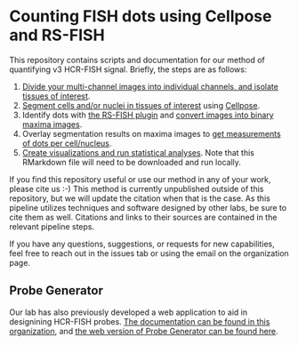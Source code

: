 # Counting FISH dots using Cellpose and RS-FISH

This repository contains scripts and documentation for our method of quantifying v3 HCR-FISH signal.
Briefly, the steps are as follows:

  1. [Divide your multi-channel images into individual channels, and isolate tissues of interest](./Tissue_Isolation.md).
  2. [Segment cells and/or nuclei in tissues of interest](./Cellpose_Segmentation.md) using [Cellpose](https://github.com/MouseLand/cellpose).
  3. Identify dots with [the RS-FISH plugin](https://github.com/PreibischLab/RS-FISH) and [convert images into binary maxima images](./RS_FISH_Analysis.md).
  4. Overlay segmentation results on maxima images to [get measurements of dots per cell/nucleus](./ROI_Converters.md).
  5. [Create visualizations and run statistical analyses](./Data_Concatenation_Walkthrough.Rmd). Note that this RMarkdown file will need to be downloaded and run locally.
  
If you find this repository useful or use our method in any of your work, please cite us :-) This method is currently unpublished outside of this repository, but we will update the citation when that is the case. As this pipeline utilizes techniques and software designed by other labs, be sure to cite them as well. Citations and links to their sources are contained in the relevant pipeline steps. 

If you have any questions, suggestions, or requests for new capabilities, feel free to reach out in the issues tab or using the email on the organization page. 

## Probe Generator
Our lab has also previously developed a web application to aid in designining HCR-FISH probes. [The documentation can be found in this organization](https://github.com/Monaghan-Lab/probegenerator), and [the web version of Probe Generator can be found here](http://ec2-44-211-232-78.compute-1.amazonaws.com/).
